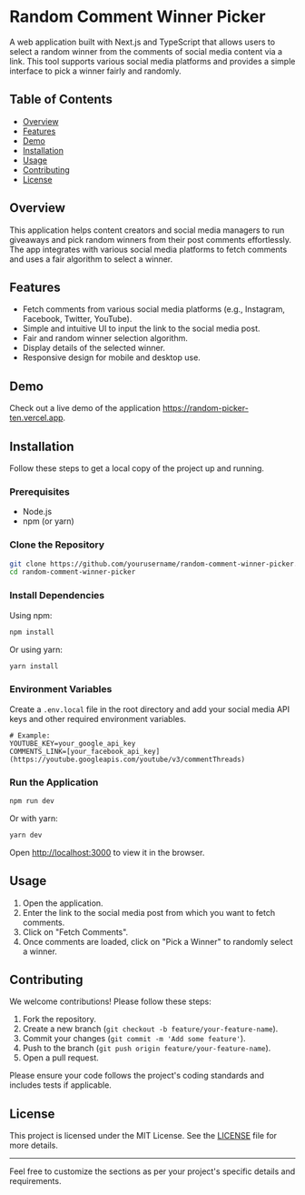 # Random Comment Winner Picker

A web application built with Next.js and TypeScript that allows users to select a random winner from the comments of social media content via a link. This tool supports various social media platforms and provides a simple interface to pick a winner fairly and randomly.

## Table of Contents

- [Overview](#overview)
- [Features](#features)
- [Demo](#demo)
- [Installation](#installation)
- [Usage](#usage)
- [Contributing](#contributing)
- [License](#license)

## Overview

This application helps content creators and social media managers to run giveaways and pick random winners from their post comments effortlessly. The app integrates with various social media platforms to fetch comments and uses a fair algorithm to select a winner.

## Features

- Fetch comments from various social media platforms (e.g., Instagram, Facebook, Twitter, YouTube).
- Simple and intuitive UI to input the link to the social media post.
- Fair and random winner selection algorithm.
- Display details of the selected winner.
- Responsive design for mobile and desktop use.

## Demo

Check out a live demo of the application https://random-picker-ten.vercel.app.

## Installation

Follow these steps to get a local copy of the project up and running.

### Prerequisites

- Node.js
- npm (or yarn)

### Clone the Repository

```bash
git clone https://github.com/yourusername/random-comment-winner-picker.git
cd random-comment-winner-picker
```

### Install Dependencies

Using npm:

```bash
npm install
```

Or using yarn:

```bash
yarn install
```

### Environment Variables

Create a `.env.local` file in the root directory and add your social media API keys and other required environment variables.

```env
# Example:
YOUTUBE_KEY=your_google_api_key
COMMENTS_LINK=[your_facebook_api_key](https://youtube.googleapis.com/youtube/v3/commentThreads)
```

### Run the Application

```bash
npm run dev
```

Or with yarn:

```bash
yarn dev
```

Open [http://localhost:3000](http://localhost:3000) to view it in the browser.

## Usage

1. Open the application.
2. Enter the link to the social media post from which you want to fetch comments.
3. Click on "Fetch Comments".
4. Once comments are loaded, click on "Pick a Winner" to randomly select a winner.

## Contributing

We welcome contributions! Please follow these steps:

1. Fork the repository.
2. Create a new branch (`git checkout -b feature/your-feature-name`).
3. Commit your changes (`git commit -m 'Add some feature'`).
4. Push to the branch (`git push origin feature/your-feature-name`).
5. Open a pull request.

Please ensure your code follows the project's coding standards and includes tests if applicable.

## License

This project is licensed under the MIT License. See the [LICENSE](LICENSE) file for more details.

---

Feel free to customize the sections as per your project's specific details and requirements.
